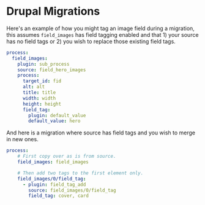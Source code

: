 <!--
id: drupal_migrations
tags: ''
-->

# Drupal Migrations

Here's an example of how you might tag an image field during a migration, this assumes `field_images` has field tagging enabled and that 1) your source has no field tags or 2) you wish to replace those existing field tags.

```yaml
process:
  field_images:
    plugin: sub_process
    source: field_hero_images
    process:
      target_id: fid
      alt: alt
      title: title
      width: width
      height: height
      field_tag:
        plugin: default_value
        default_value: hero
```

And here is a migration where source has field tags and you wish to merge in new ones.

```yaml
process:
    # First copy over as is from source.
    field_images: field_images

    # Then add two tags to the first element only.
    field_images/0/field_tag:
      - plugin: field_tag_add
        source: field_images/0/field_tag
        field_tag: cover, card
```
